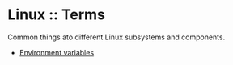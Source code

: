 # Linux :: Terms

Common things ato different Linux subsystems and components.

- [Environment variables](./environment-variables.md)
